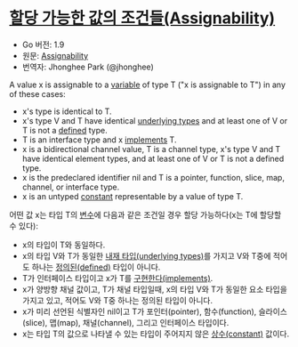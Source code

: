 # [할당 가능한 값의 조건들(Assignability)](#assignability)

* Go 버전: 1.9
* 원문: [Assignability](https://golang.org/ref/spec#Assignability)
* 번역자: Jhonghee Park (@jhonghee)

A value x is assignable to a [variable](/Variables/) of type T ("x is assignable to T") in any of these cases:

  * x's type is identical to T.
  * x's type V and T have identical [underlying types](/Types/) and at least one of V or T is not a [defined](/Type_definitions/) type.
  * T is an interface type and x [implements](/Types/interface_types.html) T.
  * x is a bidirectional channel value, T is a channel type, x's type V and T have identical element types, and at least one of V or T is not a defined type.
  * x is the predeclared identifier nil and T is a pointer, function, slice, map, channel, or interface type.
  * x is an untyped [constant](/Constants/) representable by a value of type T.

어떤 값 x는 타입 T의 [변수](/Variables/)에 다음과 같은 조건일 경우 할당 가능하다(x는 T에 할당할 수 있다):

 * x의 타입이 T와 동일하다.
 * x의 타입 V와 T가 동일한 [내재 타입(underlying types)](/Types/)를 가지고 V와 T중에 적어도 하나는 [정의된(defined)](/Declarations%20and%20scope/type_declarations.html#type-definitions) 타입이 아니다.
 * T가 인터페이스 타입이고 x가 T를 [구현한다(implements)](/Types/interface_types.html).
 * x가 양방향 채널 값이고, T가 채널 타입일때, x의 타입 V와 T가 동일한 요소 타입을 가지고 있고, 적어도 V와 T중 하나는 정의된 타입이 아니다.
 * x가 미리 선언된 식별자인 nil이고 T가 포인터(pointer), 함수(function), 슬라이스(slice), 맵(map), 채널(channel), 그리고 인터페이스 타입이다.
 * x는 타입 T의 값으로 나타낼 수 있는 타입이 주어지지 않은 [상수(constant)](/Constants/) 값이다.